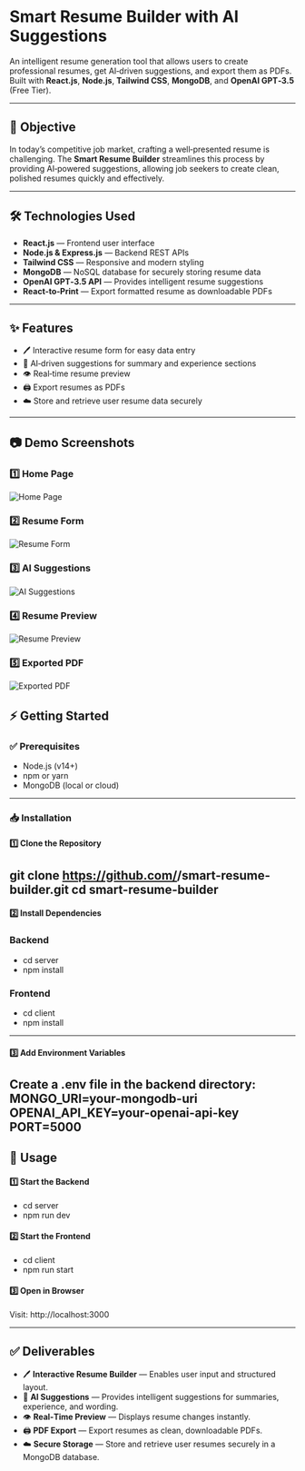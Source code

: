 # Smart Resume Builder with AI Suggestions

An intelligent resume generation tool that allows users to create professional resumes, get AI‑driven suggestions, and export them as PDFs.  
Built with **React.js**, **Node.js**, **Tailwind CSS**, **MongoDB**, and **OpenAI GPT‑3.5** (Free Tier).

---

## 🎯 Objective
In today’s competitive job market, crafting a well‑presented resume is challenging. The **Smart Resume Builder** streamlines this process by providing AI‑powered suggestions, allowing job seekers to create clean, polished resumes quickly and effectively.

---

## 🛠️ Technologies Used
- **React.js** — Frontend user interface
- **Node.js & Express.js** — Backend REST APIs
- **Tailwind CSS** — Responsive and modern styling
- **MongoDB** — NoSQL database for securely storing resume data
- **OpenAI GPT‑3.5 API** — Provides intelligent resume suggestions
- **React‑to‑Print** — Export formatted resume as downloadable PDFs

---

## ✨ Features
- 🖊️ Interactive resume form for easy data entry  
- 🧠 AI‑driven suggestions for summary and experience sections  
- 👁️ Real‑time resume preview  
- 🖨️ Export resumes as PDFs  
- ☁️ Store and retrieve user resume data securely

---

## 📷 Demo Screenshots

### 1️⃣ Home Page
![Home Page](screenshots/screenshot1.png)

### 2️⃣ Resume Form
![Resume Form](screenshots/screenshot2.png)

### 3️⃣ AI Suggestions
![AI Suggestions](screenshots/screenshot3.png)

### 4️⃣ Resume Preview
![Resume Preview](screenshots/screenshot4.png)

### 5️⃣ Exported PDF
![Exported PDF](screenshots/screenshot5.png)


## ⚡️ Getting Started

### ✅ Prerequisites
- Node.js (v14+)  
- npm or yarn  
- MongoDB (local or cloud)

---

### 📥 Installation

#### 1️⃣ Clone the Repository

git clone https://github.com/<your-username>/smart-resume-builder.git
cd smart-resume-builder
---
#### 2️⃣ Install Dependencies

### Backend
- cd server
- npm install

### Frontend
- cd client
- npm install
---
#### 3️⃣ Add Environment Variables
Create a .env file in the backend directory:
MONGO_URI=your-mongodb-uri
OPENAI_API_KEY=your-openai-api-key
PORT=5000
---
## 🚀 Usage
#### 1️⃣ Start the Backend
- cd server
- npm run dev

#### 2️⃣ Start the Frontend
- cd client
- npm run start

#### 3️⃣ Open in Browser
Visit: http://localhost:3000

---
## ✅ Deliverables
- 🖊️ **Interactive Resume Builder** — Enables user input and structured layout.
- 🧠 **AI Suggestions** — Provides intelligent suggestions for summaries, experience, and wording.
- 👁️ **Real‑Time Preview** — Displays resume changes instantly.
- 🖨️ **PDF Export** — Export resumes as clean, downloadable PDFs.
- ☁️ **Secure Storage** — Store and retrieve user resumes securely in a MongoDB database.




